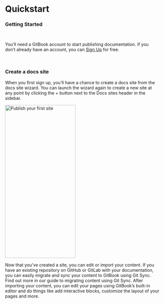 # Quickstart

<h3>Getting Started</h3>
<p> </p>
<p>You’ll need a GitBook account to start publishing documentation. If you don’t already have an account, you can <a href="https://gitbook.com" rel="noopener noreferrer" target="_blank">Sign Up</a> for free.</p>
<p> </p>
<h3>Create a docs site</h3>
<p>When you first sign up, you’ll have a chance to create a docs site from the docs site wizard. You can launch the wizard again to create a new site at any point by clicking the + button next to the Docs sites header in the sidebar.</p>
<p class="wysiwyg-text-align-center"><img alt="Publish your first site" height="500" src="https://1050631731-files.gitbook.io/~/files/v0/b/gitbook-x-prod.appspot.com/o/spaces%2FNkEGS7hzeqa35sMXQZ4X%2Fuploads%2Ftr45YCskBmSWji7m4HZj%2Fgetting-started-quickstart.svg?alt=media&amp;token=160e7114-067b-46cb-979d-5b6ce7b5d0c9" width="230"/></p>
<p>Now that you’ve created a site, you can edit or import your content. If you have an existing repository on GitHub or GitLab with your documentation, you can easily migrate and sync your content to GitBook using Git Sync. Find out more in our guide to migrating content using Git Sync.
After importing your content, you can edit your pages using GitBook’s built-in editor and do things like add interactive blocks, customize the layout of your pages and more.</p>
